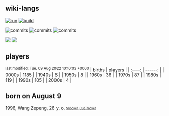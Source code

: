 ## wiki-langs
[![run](https://github.com/dreamerminsk/wiki-langs/actions/workflows/run.yml/badge.svg)](https://github.com/dreamerminsk/wiki-langs/actions/workflows/run.yml)
[![build](https://github.com/dreamerminsk/wiki-langs/actions/workflows/build.yml/badge.svg)](https://github.com/dreamerminsk/wiki-langs/actions/workflows/build.yml)

![commits](https://img.shields.io/github/commit-activity/y/dreamerminsk/wiki-langs)
![commits](https://img.shields.io/github/commit-activity/m/dreamerminsk/wiki-langs)
![commits](https://img.shields.io/github/commit-activity/w/dreamerminsk/wiki-langs)

![](https://img.shields.io/github/languages/code-size/dreamerminsk/wiki-langs)
![](https://img.shields.io/github/repo-size/dreamerminsk/wiki-langs)

## players
<sup>last modified: Tue, 09 Aug 2022 10:10:03 +0000</sup>
| births | players |
| :----: | ------: |
| 0000s | 1185 |
| 1940s | 6 |
| 1950s | 8 |
| 1960s | 36 |
| 1970s | 87 |
| 1980s | 119 |
| 1990s | 105 |
| 2000s | 4 |

##  born on August  9
1996, Wang Zepeng, 26 y. o. <sub><sup>[Snooker](http://www.snooker.org/res/index.asp?player=1111), [CueTracker](http://cuetracker.net/Players/wang-zepeng/)</sup></sub>




